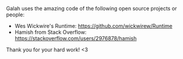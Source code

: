 Galah uses the amazing code of the following open source projects or people:

- Wes Wickwire's Runtime: https://github.com/wickwirew/Runtime
- Hamish from Stack Overflow: https://stackoverflow.com/users/2976878/hamish

Thank you for your hard work! <3
